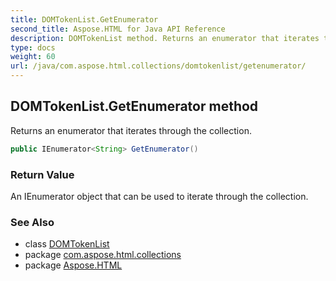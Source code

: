 ```yaml
---
title: DOMTokenList.GetEnumerator
second_title: Aspose.HTML for Java API Reference
description: DOMTokenList method. Returns an enumerator that iterates through the collection
type: docs
weight: 60
url: /java/com.aspose.html.collections/domtokenlist/getenumerator/
---
```

## DOMTokenList.GetEnumerator method

Returns an enumerator that iterates through the collection.

```java
public IEnumerator<String> GetEnumerator()
```

### Return Value

An IEnumerator object that can be used to iterate through the collection.

### See Also

* class [DOMTokenList](../)
* package [com.aspose.html.collections](../../domtokenlist/)
* package [Aspose.HTML](../../../)
